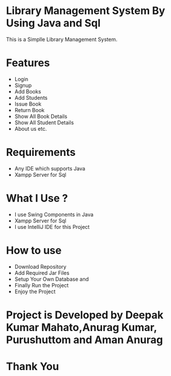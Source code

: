 # Library Management System By Using Java and Sql
 

 This is  a Simplle Library Management System.

 # Features
 - Login 
 - Signup 
 - Add Books  
 - Add Students  
 - Issue Book 
 - Return Book  
 - Show All Book Details  
 - Show All Student Details  
 - About us etc.

 # Requirements 

 - Any IDE which supports Java 
 - Xampp Server for Sql
 

# What I Use ?

 - I use Swing Components in Java 
 - Xampp Server for Sql
 - I use IntelliJ IDE for this Project

# How to use

- Download Repository
- Add Required Jar Files
- Setup Your Own Database and
- Finally Run the Project
- Enjoy the Project

# Project is Developed by Deepak Kumar Mahato,Anurag Kumar, Purushuttom and Aman Anurag

# Thank You

